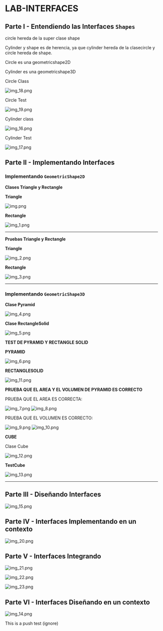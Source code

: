 # LAB-INTERFACES



## Parte I - Entendiendo las Interfaces `Shapes`

circle hereda de la super clase shape


Cylinder y shape es de herencia, ya que cylinder hereda de la clasecircle y circle hereda de shape.


Circle es una geometricshape2D


Cylinder es una geometricshape3D




Circle Class


![img_18.png](img_18.png)

Circle Test


![img_19.png](img_19.png)

Cylinder class


![img_16.png](img_16.png)

Cylinder Test


![img_17.png](img_17.png)


## Parte II - Implementando Interfaces

### Implementando `GeometricShape2D`

**Clases Triangle y Rectangle**

**Triangle**

![img.png](img.png)

**Rectangle**

![img_1.png](img_1.png)

-------------------------------------------------------------------------------------

**Pruebas Triangle y Rectangle**

**Triangle**

![img_2.png](img_2.png)

**Rectangle**

![img_3.png](img_3.png)


----------------------------------------------------------------------------------------



### Implementando `GeometricShape3D`

**Clase Pyramid**

![img_4.png](img_4.png)

**Clase RectangleSolid**

![img_5.png](img_5.png)


**TEST DE PYRAMID Y RECTANGLE SOLID**

**PYRAMID**

![img_6.png](img_6.png)

**RECTANGLESOLID**

![img_11.png](img_11.png)

**PRUEBA QUE EL AREA Y EL VOLUMEN DE PYRAMID ES CORRECTO**

PRUEBA QUE EL AREA ES CORRECTA:


![img_7.png](img_7.png)
![img_8.png](img_8.png)

PRUEBA QUE EL VOLUMEN ES CORRECTO:

![img_9.png](img_9.png)
![img_10.png](img_10.png)



**CUBE**

Clase Cube

![img_12.png](img_12.png)

**TestCube**

![img_13.png](img_13.png)


-------------------------------------------------------------------------------------


## Parte III - Diseñando Interfaces


![img_15.png](img_15.png)

## Parte IV - Interfaces Implementando en un contexto

![img_20.png](img_20.png)

 
## Parte V - Interfaces Integrando

![img_21.png](img_21.png)

![img_22.png](img_22.png)

![img_23.png](img_23.png)



## Parte VI - Interfaces Diseñando en un contexto

![img_14.png](img_14.png)



This is a push test (ignore)


